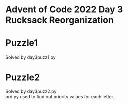 # Advent of Code 2022 Day 3 Rucksack Reorganization

# Puzzle1
Solved by day3puzz1.py

# Puzzle2
Solved by day3puzz2.py  
ord.py used to find out priority values for each letter.




